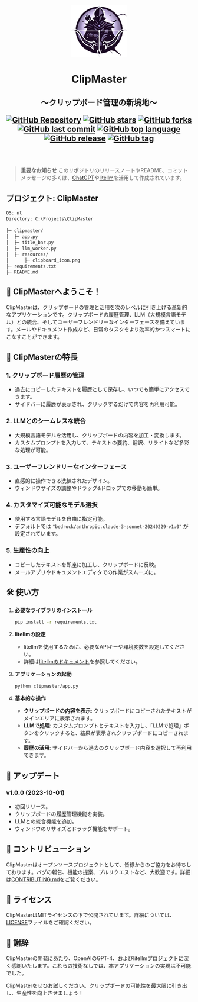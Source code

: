 
<p align="center">
<img src="icon2.png" width="30%">
<br>
<h1 align="center">ClipMaster</h1>
<h2 align="center">
  ～クリップボード管理の新境地～

[![GitHub Repository](https://img.shields.io/badge/GitHub-Repository-blue?logo=github)](https://github.com/Sunwood-ai-labs/ClipMaster)
[![GitHub stars](https://img.shields.io/github/stars/Sunwood-ai-labs/ClipMaster?style=social)](https://github.com/Sunwood-ai-labs/ClipMaster)
[![GitHub forks](https://img.shields.io/github/forks/Sunwood-ai-labs/ClipMaster?style=social)](https://github.com/Sunwood-ai-labs/ClipMaster)
[![GitHub last commit](https://img.shields.io/github/last-commit/Sunwood-ai-labs/ClipMaster)](https://github.com/Sunwood-ai-labs/ClipMaster)
[![GitHub top language](https://img.shields.io/github/languages/top/Sunwood-ai-labs/ClipMaster)](https://github.com/Sunwood-ai-labs/ClipMaster)
[![GitHub release](https://img.shields.io/github/v/release/Sunwood-ai-labs/ClipMaster?sort=semver&color=red)](https://github.com/Sunwood-ai-labs/ClipMaster)
[![GitHub tag](https://img.shields.io/github/v/tag/Sunwood-ai-labs/ClipMaster?color=orange)](https://github.com/Sunwood-ai-labs/ClipMaster)

  <br>

</h2>

</p>

> **重要なお知らせ**
> このリポジトリのリリースノートやREADME、コミットメッセージの多くは、[ChatGPT](https://chat.openai.com/)や[litellm](https://github.com/Namek/py-litellm)を活用して作成されています。

## プロジェクト: ClipMaster

```plaintext
OS: nt
Directory: C:\Projects\ClipMaster

├─ clipmaster/
│  ├─ app.py
│  ├─ title_bar.py
│  ├─ llm_worker.py
│  ├─ resources/
│      ├─ clipboard_icon.png
├─ requirements.txt
├─ README.md
```

## 🌟 ClipMasterへようこそ！

ClipMasterは、クリップボードの管理と活用を次のレベルに引き上げる革新的なアプリケーションです。クリップボードの履歴管理、LLM（大規模言語モデル）との統合、そしてユーザーフレンドリーなインターフェースを備えています。メールやドキュメント作成など、日常のタスクをより効率的かつスマートにこなすことができます。

## 🚀 ClipMasterの特長

### 1. クリップボード履歴の管理

- 過去にコピーしたテキストを履歴として保存し、いつでも簡単にアクセスできます。
- サイドバーに履歴が表示され、クリックするだけで内容を再利用可能。

### 2. LLMとのシームレスな統合

- 大規模言語モデルを活用し、クリップボードの内容を加工・変換します。
- カスタムプロンプトを入力して、テキストの要約、翻訳、リライトなど多彩な処理が可能。

### 3. ユーザーフレンドリーなインターフェース

- 直感的に操作できる洗練されたデザイン。
- ウィンドウサイズの調整やドラッグ&ドロップでの移動も簡単。

### 4. カスタマイズ可能なモデル選択

- 使用する言語モデルを自由に指定可能。
- デフォルトでは `"bedrock/anthropic.claude-3-sonnet-20240229-v1:0"` が設定されています。

### 5. 生産性の向上

- コピーしたテキストを即座に加工し、クリップボードに反映。
- メールアプリやドキュメントエディタでの作業がスムーズに。

## 🛠️ 使い方

1. **必要なライブラリのインストール**

   ```bash
   pip install -r requirements.txt
   ```

2. **litellmの設定**

   - litellmを使用するために、必要なAPIキーや環境変数を設定してください。
   - 詳細は[litellmのドキュメント](https://github.com/Namek/py-litellm)を参照してください。

3. **アプリケーションの起動**

   ```bash
   python clipmaster/app.py
   ```

4. **基本的な操作**

   - **クリップボードの内容を表示**: クリップボードにコピーされたテキストがメインエリアに表示されます。
   - **LLMで処理**: カスタムプロンプトとテキストを入力し、「LLMで処理」ボタンをクリックすると、結果が表示されクリップボードにコピーされます。
   - **履歴の活用**: サイドバーから過去のクリップボード内容を選択して再利用できます。

## 📝 アップデート

### v1.0.0 (2023-10-01)

- 初回リリース。
- クリップボードの履歴管理機能を実装。
- LLMとの統合機能を追加。
- ウィンドウのリサイズとドラッグ機能をサポート。

## 🤝 コントリビューション

ClipMasterはオープンソースプロジェクトとして、皆様からのご協力をお待ちしております。バグの報告、機能の提案、プルリクエストなど、大歓迎です。詳細は[CONTRIBUTING.md](CONTRIBUTING.md)をご覧ください。

## 📄 ライセンス

ClipMasterはMITライセンスの下で公開されています。詳細については、[LICENSE](LICENSE)ファイルをご確認ください。

## 🙏 謝辞

ClipMasterの開発にあたり、OpenAIのGPT-4、およびlitellmプロジェクトに深く感謝いたします。これらの技術なしでは、本アプリケーションの実現は不可能でした。

ClipMasterをぜひお試しください。クリップボードの可能性を最大限に引き出し、生産性を向上させましょう！

